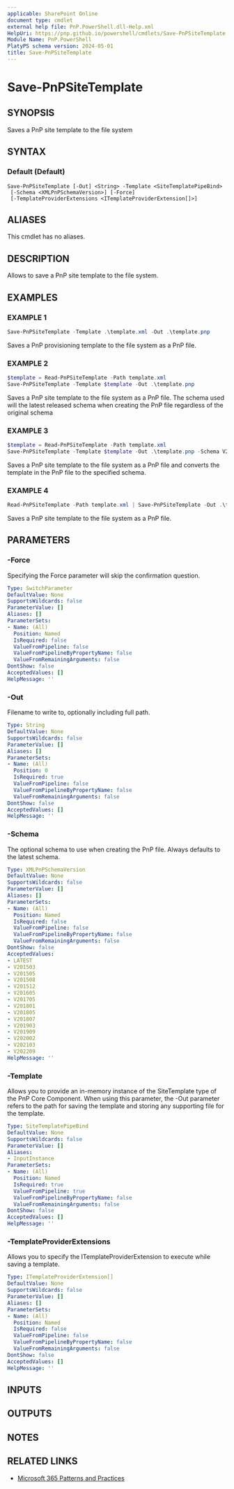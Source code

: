 ```yaml
---
applicable: SharePoint Online
document type: cmdlet
external help file: PnP.PowerShell.dll-Help.xml
HelpUri: https://pnp.github.io/powershell/cmdlets/Save-PnPSiteTemplate.html
Module Name: PnP.PowerShell
PlatyPS schema version: 2024-05-01
title: Save-PnPSiteTemplate
---
```


# Save-PnPSiteTemplate

## SYNOPSIS

Saves a PnP site template to the file system

## SYNTAX

### Default (Default)

```
Save-PnPSiteTemplate [-Out] <String> -Template <SiteTemplatePipeBind>
 [-Schema <XMLPnPSchemaVersion>] [-Force]
 [-TemplateProviderExtensions <ITemplateProviderExtension[]>]
```

## ALIASES

This cmdlet has no aliases.

## DESCRIPTION

Allows to save a PnP site template to the file system.

## EXAMPLES

### EXAMPLE 1

```powershell
Save-PnPSiteTemplate -Template .\template.xml -Out .\template.pnp
```

Saves a PnP provisioning template to the file system as a PnP file.

### EXAMPLE 2

```powershell
$template = Read-PnPSiteTemplate -Path template.xml
Save-PnPSiteTemplate -Template $template -Out .\template.pnp
```

Saves a PnP site template to the file system as a PnP file. The schema used will the latest released schema when creating the PnP file regardless of the original schema

### EXAMPLE 3

```powershell
$template = Read-PnPSiteTemplate -Path template.xml
Save-PnPSiteTemplate -Template $template -Out .\template.pnp -Schema V202002
```

Saves a PnP site template to the file system as a PnP file  and converts the template in the PnP file to the specified schema.

### EXAMPLE 4

```powershell
Read-PnPSiteTemplate -Path template.xml | Save-PnPSiteTemplate -Out .\template.pnp
```

Saves a PnP site template to the file system as a PnP file.

## PARAMETERS

### -Force

Specifying the Force parameter will skip the confirmation question.

```yaml
Type: SwitchParameter
DefaultValue: None
SupportsWildcards: false
ParameterValue: []
Aliases: []
ParameterSets:
- Name: (All)
  Position: Named
  IsRequired: false
  ValueFromPipeline: false
  ValueFromPipelineByPropertyName: false
  ValueFromRemainingArguments: false
DontShow: false
AcceptedValues: []
HelpMessage: ''
```

### -Out

Filename to write to, optionally including full path.

```yaml
Type: String
DefaultValue: None
SupportsWildcards: false
ParameterValue: []
Aliases: []
ParameterSets:
- Name: (All)
  Position: 0
  IsRequired: true
  ValueFromPipeline: false
  ValueFromPipelineByPropertyName: false
  ValueFromRemainingArguments: false
DontShow: false
AcceptedValues: []
HelpMessage: ''
```

### -Schema

The optional schema to use when creating the PnP file. Always defaults to the latest schema.

```yaml
Type: XMLPnPSchemaVersion
DefaultValue: None
SupportsWildcards: false
ParameterValue: []
Aliases: []
ParameterSets:
- Name: (All)
  Position: Named
  IsRequired: false
  ValueFromPipeline: false
  ValueFromPipelineByPropertyName: false
  ValueFromRemainingArguments: false
DontShow: false
AcceptedValues:
- LATEST
- V201503
- V201505
- V201508
- V201512
- V201605
- V201705
- V201801
- V201805
- V201807
- V201903
- V201909
- V202002
- V202103
- V202209
HelpMessage: ''
```

### -Template

Allows you to provide an in-memory instance of the SiteTemplate type of the PnP Core Component. When using this parameter, the -Out parameter refers to the path for saving the template and storing any supporting file for the template.

```yaml
Type: SiteTemplatePipeBind
DefaultValue: None
SupportsWildcards: false
ParameterValue: []
Aliases:
- InputInstance
ParameterSets:
- Name: (All)
  Position: Named
  IsRequired: true
  ValueFromPipeline: true
  ValueFromPipelineByPropertyName: false
  ValueFromRemainingArguments: false
DontShow: false
AcceptedValues: []
HelpMessage: ''
```

### -TemplateProviderExtensions

Allows you to specify the ITemplateProviderExtension to execute while saving a template.

```yaml
Type: ITemplateProviderExtension[]
DefaultValue: None
SupportsWildcards: false
ParameterValue: []
Aliases: []
ParameterSets:
- Name: (All)
  Position: Named
  IsRequired: false
  ValueFromPipeline: false
  ValueFromPipelineByPropertyName: false
  ValueFromRemainingArguments: false
DontShow: false
AcceptedValues: []
HelpMessage: ''
```

## INPUTS

## OUTPUTS

## NOTES

## RELATED LINKS

- [Microsoft 365 Patterns and Practices](https://aka.ms/m365pnp)
